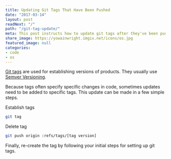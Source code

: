 ```yaml
---
title: Updating Git Tags That Have Been Pushed
date: "2017-03-14"
layout: post
readNext: "/"
path: "/git-tag-update/"
meta: This post instructs how to update git tags after they've been pushed
share_image: https://yowainwright.imgix.net/icons/os.jpg
featured_image: null
categories:
- code
- os
---
```


[Git tags](https://git-scm.com/book/en/v2/Git-Basics-Tagging) are used for establishing versions of products. They usually use [Semver Versioning](http://semver.org/). 

Because tags often specify specific changes in code, sometimes updates need to be added to specific tags. This update can be made in a few simple steps.

Establish tags

```bash
git tag
```

Delete tag

```bash
git push origin :refs/tags/[tag version]
```

Finally, re-create the tag by following your initial steps for setting up git tags. 

